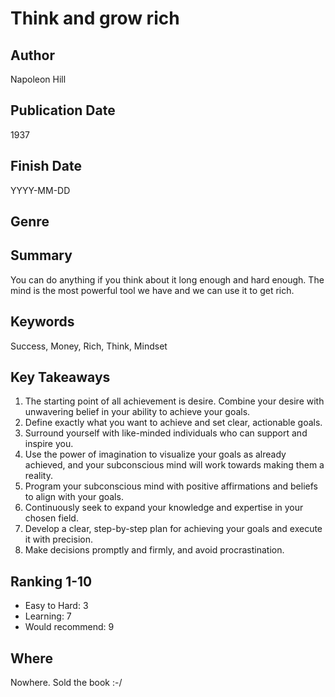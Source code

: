 # Think and grow rich

## Author
Napoleon Hill

## Publication Date
1937

## Finish Date
YYYY-MM-DD

## Genre


## Summary
You can do anything if you think about it long enough and hard enough. The mind is the most powerful tool we have and we can use it to get rich.

## Keywords
Success, Money, Rich, Think, Mindset

## Key Takeaways
1. The starting point of all achievement is desire. Combine your desire with unwavering belief in your ability to achieve your goals.
2. Define exactly what you want to achieve and set clear, actionable goals.
3. Surround yourself with like-minded individuals who can support and inspire you.
4. Use the power of imagination to visualize your goals as already achieved, and your subconscious mind will work towards making them a reality.
5. Program your subconscious mind with positive affirmations and beliefs to align with your goals.
6. Continuously seek to expand your knowledge and expertise in your chosen field.
7. Develop a clear, step-by-step plan for achieving your goals and execute it with precision.
8. Make decisions promptly and firmly, and avoid procrastination.


## Ranking 1-10
- Easy to Hard: 3
- Learning: 7
- Would recommend: 9

## Where
Nowhere. Sold the book :-/